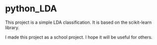 # python_LDA

This project is a simple LDA classification. It is based on the scikit-learn library.

I made this project as a school project. I hope it will be useful for others.
